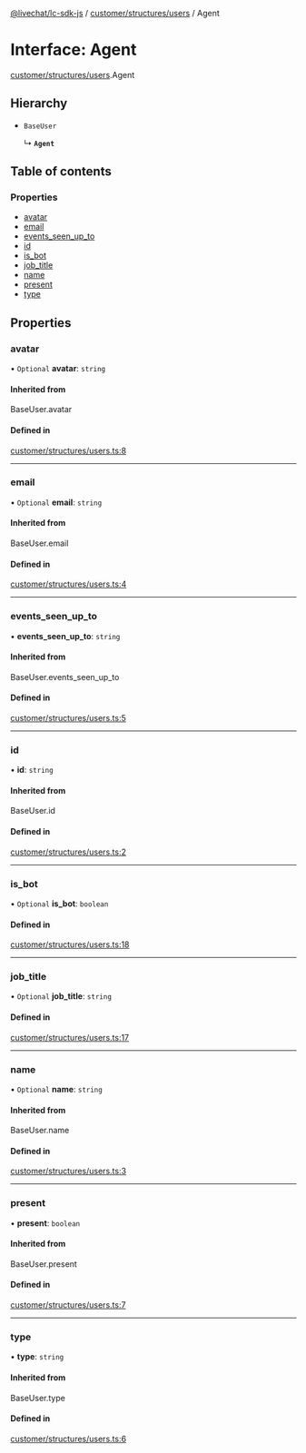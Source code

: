 [@livechat/lc-sdk-js](../README.md) / [customer/structures/users](../modules/customer_structures_users.md) / Agent

# Interface: Agent

[customer/structures/users](../modules/customer_structures_users.md).Agent

## Hierarchy

- `BaseUser`

  ↳ **`Agent`**

## Table of contents

### Properties

- [avatar](customer_structures_users.Agent.md#avatar)
- [email](customer_structures_users.Agent.md#email)
- [events\_seen\_up\_to](customer_structures_users.Agent.md#events_seen_up_to)
- [id](customer_structures_users.Agent.md#id)
- [is\_bot](customer_structures_users.Agent.md#is_bot)
- [job\_title](customer_structures_users.Agent.md#job_title)
- [name](customer_structures_users.Agent.md#name)
- [present](customer_structures_users.Agent.md#present)
- [type](customer_structures_users.Agent.md#type)

## Properties

### avatar

• `Optional` **avatar**: `string`

#### Inherited from

BaseUser.avatar

#### Defined in

[customer/structures/users.ts:8](https://github.com/livechat/lc-sdk-js/blob/10347df/src/customer/structures/users.ts#L8)

___

### email

• `Optional` **email**: `string`

#### Inherited from

BaseUser.email

#### Defined in

[customer/structures/users.ts:4](https://github.com/livechat/lc-sdk-js/blob/10347df/src/customer/structures/users.ts#L4)

___

### events\_seen\_up\_to

• **events\_seen\_up\_to**: `string`

#### Inherited from

BaseUser.events\_seen\_up\_to

#### Defined in

[customer/structures/users.ts:5](https://github.com/livechat/lc-sdk-js/blob/10347df/src/customer/structures/users.ts#L5)

___

### id

• **id**: `string`

#### Inherited from

BaseUser.id

#### Defined in

[customer/structures/users.ts:2](https://github.com/livechat/lc-sdk-js/blob/10347df/src/customer/structures/users.ts#L2)

___

### is\_bot

• `Optional` **is\_bot**: `boolean`

#### Defined in

[customer/structures/users.ts:18](https://github.com/livechat/lc-sdk-js/blob/10347df/src/customer/structures/users.ts#L18)

___

### job\_title

• `Optional` **job\_title**: `string`

#### Defined in

[customer/structures/users.ts:17](https://github.com/livechat/lc-sdk-js/blob/10347df/src/customer/structures/users.ts#L17)

___

### name

• `Optional` **name**: `string`

#### Inherited from

BaseUser.name

#### Defined in

[customer/structures/users.ts:3](https://github.com/livechat/lc-sdk-js/blob/10347df/src/customer/structures/users.ts#L3)

___

### present

• **present**: `boolean`

#### Inherited from

BaseUser.present

#### Defined in

[customer/structures/users.ts:7](https://github.com/livechat/lc-sdk-js/blob/10347df/src/customer/structures/users.ts#L7)

___

### type

• **type**: `string`

#### Inherited from

BaseUser.type

#### Defined in

[customer/structures/users.ts:6](https://github.com/livechat/lc-sdk-js/blob/10347df/src/customer/structures/users.ts#L6)
